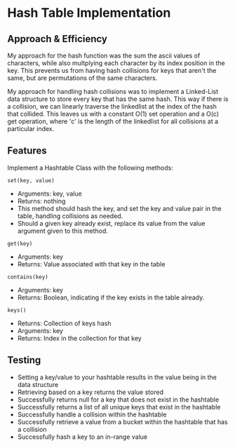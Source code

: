
# Hash Table Implementation


## Approach & Efficiency

My approach for the hash function was the sum the ascii values of characters, while also multplying each character by its index position in the key. This prevents us from having hash collisions for keys that aren't the same, but are permutations of the same characters. 

My approach for handling hash collisions was to implement a Linked-List data structure to store every key that has the same hash. This way if there is a collision, we can linearly traverse the linkedlist at the index of the hash that collided. This leaves us with a constant O(1) set operation and a O(c) get operation, where 'c' is the length of the linkedlist for all collisions at a particular index.


## Features

Implement a Hashtable Class with the following methods:

```set(key, value)```

- Arguments: key, value
- Returns: nothing
- This method should hash the key, and set the key and value pair in the table, handling collisions as needed.
- Should a given key already exist, replace its value from the value argument given to this method.

```get(key)```

- Arguments: key
- Returns: Value associated with that key in the table

```contains(key)```

- Arguments: key
- Returns: Boolean, indicating if the key exists in the table already.

```keys()```

- Returns: Collection of keys
hash
- Arguments: key
- Returns: Index in the collection for that key


## Testing

- Setting a key/value to your hashtable results in the value being in the data structure
- Retrieving based on a key returns the value stored
- Successfully returns null for a key that does not exist in the hashtable
- Successfully returns a list of all unique keys that exist in the hashtable
- Successfully handle a collision within the hashtable
- Successfully retrieve a value from a bucket within the hashtable that has a collision
- Successfully hash a key to an in-range value
